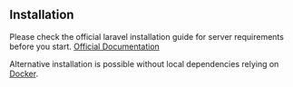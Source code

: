 ## Installation

Please check the official laravel installation guide for server requirements before you start. [Official Documentation](https://laravel.com/docs/8.x/installation)

Alternative installation is possible without local dependencies relying on [Docker](#docker). 
